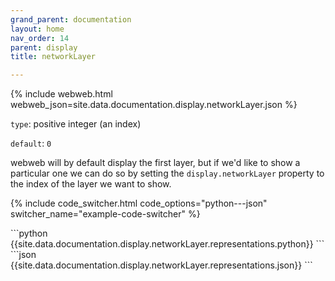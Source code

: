 ```yaml
---
grand_parent: documentation
layout: home
nav_order: 14
parent: display
title: networkLayer

---
```


{% include webweb.html webweb_json=site.data.documentation.display.networkLayer.json %}

```type```: positive integer (an index)

```default```: ```0```

webweb will by default display the first layer, but if we'd like to show a particular one we can do so by setting the `display.networkLayer` property to the index of the layer we want to show.

{% include code_switcher.html code_options="python---json" switcher_name="example-code-switcher" %}
<div class='select-code-block example-code-switcher python-code-block select-code-block-visible'></div>
```python
{{site.data.documentation.display.networkLayer.representations.python}}
```
<div class='select-code-block example-code-switcher json-code-block'></div>
```json
{{site.data.documentation.display.networkLayer.representations.json}}
```